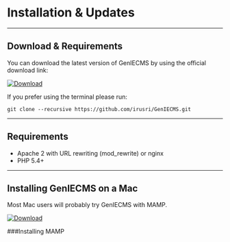 Installation & Updates
=====================

------------------------
Download & Requirements
------------------------

You can download the latest version of GenIECMS by using the official download link:

[![Download](https://github.com/irusri/GenIECMS/blob/master/docs/download.png?raw=true "Download")](http://geniecms.org/latest/genie.zip)

If you prefer using the terminal please run:

```git clone --recursive https://github.com/irusri/GenIECMS.git```

------------------------
Requirements
------------------------
* Apache 2 with URL rewriting (mod_rewrite) or nginx
* PHP 5.4+

------------------------
Installing GenIECMS on a Mac
------------------------
Most Mac users will probably try GenIECMS with MAMP.  

[![Download](https://github.com/irusri/GenIECMS/blob/master/docs/mamp.png?raw=true "Download")](http://www.mamp.info/en/downloads/)

###Installing MAMP

